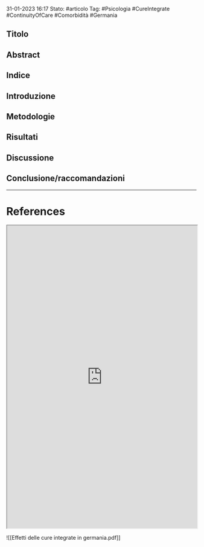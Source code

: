 31-01-2023 16:17
Stato: #articolo 
Tag: #Psicologia #CureIntegrate #ContinuityOfCare #Comorbidità #Germania

## Titolo
## Abstract
## Indice
## Introduzione
## Metodologie
## Risultati
## Discussione
## Conclusione/raccomandazioni


---
# References

<iframe height= 800 width= 100% src="http://doi.org/10.5334/ijic.ICIC2041"></iframe>




![[Effetti delle cure integrate in germania.pdf]]